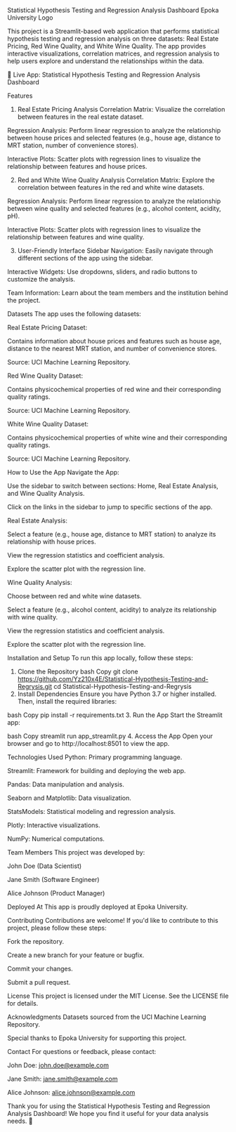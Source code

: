 Statistical Hypothesis Testing and Regression Analysis Dashboard
Epoka University Logo

This project is a Streamlit-based web application that performs statistical hypothesis testing and regression analysis on three datasets: Real Estate Pricing, Red Wine Quality, and White Wine Quality. The app provides interactive visualizations, correlation matrices, and regression analysis to help users explore and understand the relationships within the data.

🔗 Live App: Statistical Hypothesis Testing and Regression Analysis Dashboard

Features
1. Real Estate Pricing Analysis
Correlation Matrix: Visualize the correlation between features in the real estate dataset.

Regression Analysis: Perform linear regression to analyze the relationship between house prices and selected features (e.g., house age, distance to MRT station, number of convenience stores).

Interactive Plots: Scatter plots with regression lines to visualize the relationship between features and house prices.

2. Red and White Wine Quality Analysis
Correlation Matrix: Explore the correlation between features in the red and white wine datasets.

Regression Analysis: Perform linear regression to analyze the relationship between wine quality and selected features (e.g., alcohol content, acidity, pH).

Interactive Plots: Scatter plots with regression lines to visualize the relationship between features and wine quality.

3. User-Friendly Interface
Sidebar Navigation: Easily navigate through different sections of the app using the sidebar.

Interactive Widgets: Use dropdowns, sliders, and radio buttons to customize the analysis.

Team Information: Learn about the team members and the institution behind the project.

Datasets
The app uses the following datasets:

Real Estate Pricing Dataset:

Contains information about house prices and features such as house age, distance to the nearest MRT station, and number of convenience stores.

Source: UCI Machine Learning Repository.

Red Wine Quality Dataset:

Contains physicochemical properties of red wine and their corresponding quality ratings.

Source: UCI Machine Learning Repository.

White Wine Quality Dataset:

Contains physicochemical properties of white wine and their corresponding quality ratings.

Source: UCI Machine Learning Repository.

How to Use the App
Navigate the App:

Use the sidebar to switch between sections: Home, Real Estate Analysis, and Wine Quality Analysis.

Click on the links in the sidebar to jump to specific sections of the app.

Real Estate Analysis:

Select a feature (e.g., house age, distance to MRT station) to analyze its relationship with house prices.

View the regression statistics and coefficient analysis.

Explore the scatter plot with the regression line.

Wine Quality Analysis:

Choose between red and white wine datasets.

Select a feature (e.g., alcohol content, acidity) to analyze its relationship with wine quality.

View the regression statistics and coefficient analysis.

Explore the scatter plot with the regression line.

Installation and Setup
To run this app locally, follow these steps:

1. Clone the Repository
bash
Copy
git clone https://github.com/Yz210x4E/Statistical-Hypothesis-Testing-and-Regrysis.git
cd Statistical-Hypothesis-Testing-and-Regrysis
2. Install Dependencies
Ensure you have Python 3.7 or higher installed. Then, install the required libraries:

bash
Copy
pip install -r requirements.txt
3. Run the App
Start the Streamlit app:

bash
Copy
streamlit run app_streamlit.py
4. Access the App
Open your browser and go to http://localhost:8501 to view the app.

Technologies Used
Python: Primary programming language.

Streamlit: Framework for building and deploying the web app.

Pandas: Data manipulation and analysis.

Seaborn and Matplotlib: Data visualization.

StatsModels: Statistical modeling and regression analysis.

Plotly: Interactive visualizations.

NumPy: Numerical computations.

Team Members
This project was developed by:

John Doe (Data Scientist)

Jane Smith (Software Engineer)

Alice Johnson (Product Manager)

Deployed At
This app is proudly deployed at Epoka University.

Contributing
Contributions are welcome! If you'd like to contribute to this project, please follow these steps:

Fork the repository.

Create a new branch for your feature or bugfix.

Commit your changes.

Submit a pull request.

License
This project is licensed under the MIT License. See the LICENSE file for details.

Acknowledgments
Datasets sourced from the UCI Machine Learning Repository.

Special thanks to Epoka University for supporting this project.

Contact
For questions or feedback, please contact:

John Doe: john.doe@example.com

Jane Smith: jane.smith@example.com

Alice Johnson: alice.johnson@example.com

Thank you for using the Statistical Hypothesis Testing and Regression Analysis Dashboard! We hope you find it useful for your data analysis needs. 🚀

